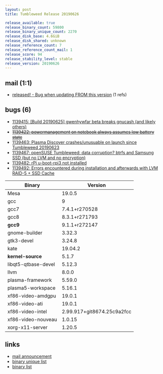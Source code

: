 ```yaml
---
layout: post
title: Tumbleweed Release 20190626

release_available: true
release_binary_count: 59800
release_binary_unique_count: 2270
release_disk_base: 4.6GiB
release_disk_shared: unknown
release_reference_count: 7
release_reference_count_mail: 1
release_score: 94
release_stability_level: stable
release_version: 20190626
---
```


## mail (1:1)

- [released! - Bug when updating FROM this version](https://lists.opensuse.org/opensuse-factory/2019-07/msg00044.html) (1 refs)

## bugs (6)

<!--more-->

- [1139415: \[Build 20190625\] gwenhywfar beta breaks gnucash (and likely others)](https://bugzilla.opensuse.org/show_bug.cgi?id=1139415)
- ~~[1139422: powermanagement on notebook always assumes low battery state](https://bugzilla.opensuse.org/show_bug.cgi?id=1139422)~~
- [1139463: Plasma Discover crashes/unusuable on launch since Tumbleweed 20190623](https://bugzilla.opensuse.org/show_bug.cgi?id=1139463)
- [1139467: openSUSE Tumbleweed: data corruption? btrfs and Samsung SSD (but no LVM and no encryption)](https://bugzilla.opensuse.org/show_bug.cgi?id=1139467)
- [1139482: rPi u-boot-rpi3 not installed](https://bugzilla.opensuse.org/show_bug.cgi?id=1139482)
- [1139492: Errors encountered during installation and afterwards with LVM RAID-5 + SSD Cache](https://bugzilla.opensuse.org/show_bug.cgi?id=1139492)

Binary | Version
--- | ---
Mesa | 19.0.5
gcc | 9
gcc7 | 7.4.1+r270528
gcc8 | 8.3.1+r271793
**gcc9** | 9.1.1+r272147
gnome-builder | 3.32.3
gtk3-devel | 3.24.8
kate | 19.04.2
**kernel-source** | 5.1.7
libqt5-qtbase-devel | 5.12.3
llvm | 8.0.0
plasma-framework | 5.59.0
plasma5-workspace | 5.16.1
xf86-video-amdgpu | 19.0.1
xf86-video-ati | 19.0.1
xf86-video-intel | 2.99.917+git8674.25c9a2fcc
xf86-video-nouveau | 1.0.15
xorg-x11-server | 1.20.5

## links

- [mail announcement](https://lists.opensuse.org/opensuse-factory/2019-06/msg00444.html)
- [binary unique list](http://download.opensuse.org/history/20190626/rpm.unique.list)
- [binary list](http://download.opensuse.org/history/20190626/rpm.list)
